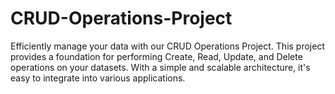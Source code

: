 # CRUD-Operations-Project
Efficiently manage your data with our CRUD Operations Project. This project provides a foundation for performing Create, Read, Update, and Delete operations on your datasets. With a simple and scalable architecture, it's easy to integrate into various applications.
